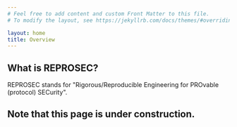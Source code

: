 ```yaml
---
# Feel free to add content and custom Front Matter to this file.
# To modify the layout, see https://jekyllrb.com/docs/themes/#overriding-theme-defaults

layout: home
title: Overview
---
```


## What is REPROSEC?

REPROSEC stands for "Rigorous/Reproducible Engineering for PROvable (protocol) SECurity".

## Note that this page is under construction.

